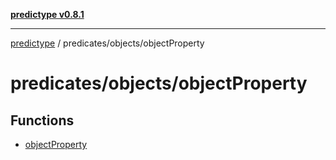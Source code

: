 [**predictype v0.8.1**](../../../README.md)

***

[predictype](../../../modules.md) / predicates/objects/objectProperty

# predicates/objects/objectProperty

## Functions

- [objectProperty](functions/objectProperty.md)

